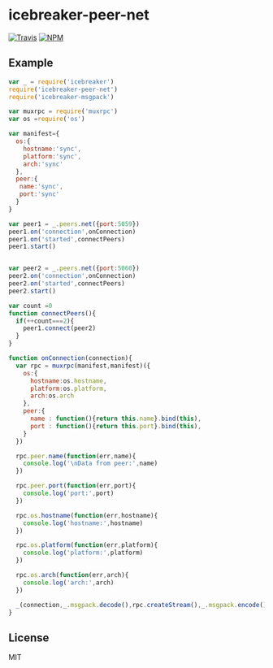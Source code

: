 # icebreaker-peer-net
[![Travis](https://img.shields.io/travis/alligator-io/icebreaker-peer-net.svg)](https://travis-ci.org/alligator-io/icebreaker-peer-net)
[![NPM](https://img.shields.io/npm/dm/icebreaker-peer-net.svg)](https://www.npmjs.com/package/icebreaker-peer-net)
## Example
```javascript
var _ = require('icebreaker')
require('icebreaker-peer-net')
require('icebreaker-msgpack')

var muxrpc = require('muxrpc')
var os =require('os')

var manifest={
  os:{
    hostname:'sync',
    platform:'sync',
    arch:'sync'
  },
  peer:{
   name:'sync',
   port:'sync'
  }
}

var peer1 = _.peers.net({port:5059})
peer1.on('connection',onConnection)
peer1.on('started',connectPeers)
peer1.start()


var peer2 = _.peers.net({port:5060})
peer2.on('connection',onConnection)
peer2.on('started',connectPeers)
peer2.start()

var count =0
function connectPeers(){
  if(++count===2){
    peer1.connect(peer2)
  }
}

function onConnection(connection){
  var rpc = muxrpc(manifest,manifest)({
    os:{
      hostname:os.hostname,
      platform:os.platform,
      arch:os.arch
    },
    peer:{
      name : function(){return this.name}.bind(this),
      port : function(){return this.port}.bind(this),
    }
  })

  rpc.peer.name(function(err,name){
    console.log('\nData from peer:',name)
  })

  rpc.peer.port(function(err,port){
    console.log('port:',port)
  })

  rpc.os.hostname(function(err,hostname){
    console.log('hostname:',hostname)
  })

  rpc.os.platform(function(err,platform){
    console.log('platform:',platform)
  })

  rpc.os.arch(function(err,arch){
    console.log('arch:',arch)
  })

  _(connection,_.msgpack.decode(),rpc.createStream(),_.msgpack.encode(),connection)
}
```
## License
MIT
